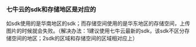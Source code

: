 ### 七牛云的sdk和存储地区是对应的

如sdk使用的是华南地区的sdk；而存储空间使用的是华东地区的存储空间，上传图片的时候就会失败。（解决办法：1建议使用七牛云最新的sdk，该sdk不区分存储空间的地区；2sdk的区域和存储空间的区域相对应上）